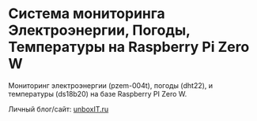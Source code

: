Система мониторинга Электроэнергии, Погоды, Температуры на Raspberry Pi Zero W
=====================
Мониторинг электроэнергии (pzem-004t), погоды (dht22), и температуры (ds18b20) на базе Raspberry PI Zero W.

Личный блог/сайт: 
[unboxIT.ru](http://unboxit.ru)
